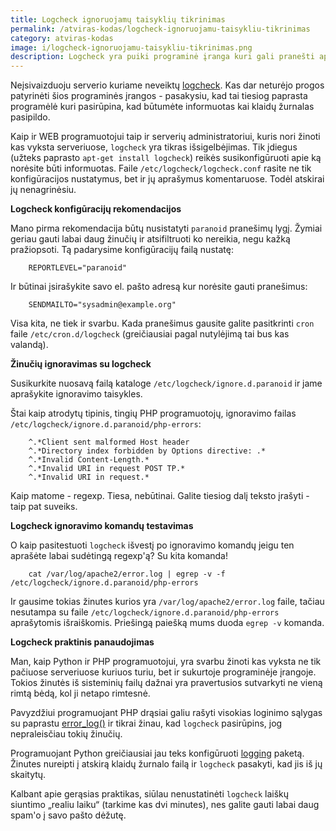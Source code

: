 ```yaml
---
title: Logcheck ignoruojamų taisyklių tikrinimas
permalink: /atviras-kodas/logcheck-ignoruojamu-taisykliu-tikrinimas
category: atviras-kodas
image: i/logcheck-ignoruojamu-taisykliu-tikrinimas.png
description: Logcheck yra puiki programinė įranga kuri gali pranešti apie įvarias problemas serveriuose. Tačiau testuoti šio įrankio taisykles ganėtinai sunku.
---
```


Neįsivaizduoju serverio kuriame neveiktų [logcheck](http://freshmeat.net/projects/logcheck). Kas dar neturėjo progos patyrinėti šios programinės įrangos -  pasakysiu, kad tai tiesiog paprasta programėlė kuri pasirūpina, kad būtumėte informuotas kai klaidų žurnalas pasipildo.

Kaip ir WEB programuotojui taip ir  serverių administratoriui, kuris nori žinoti kas vyksta serveriuose, `logcheck` yra tikras išsigelbėjimas. Tik įdiegus (užteks paprasto `apt-get install logcheck`) reikės susikonfigūruoti apie ką norėsite būti informuotas. Faile `/etc/logcheck/logcheck.conf` rasite ne tik konfigūracijos nustatymus, bet ir jų aprašymus komentaruose. Todėl atskirai jų nenagrinėsiu.

**Logcheck konfigūracijų rekomendacijos**

Mano pirma rekomendacija būtų nusistatyti `paranoid` pranešimų lygį. Žymiai geriau gauti labai daug žinučių ir atsifiltruoti ko nereikia, negu kažką pražiopsoti. Tą padarysime konfigūracijų failą nustatę:

```
    REPORTLEVEL="paranoid"
```

Ir būtinai įsirašykite savo el. pašto adresą kur norėsite gauti pranešimus:

```
    SENDMAILTO="sysadmin@example.org"
```

Visa kita, ne tiek ir svarbu. Kada pranešimus gausite galite pasitkrinti `cron` faile `/etc/cron.d/logcheck` (greičiausiai pagal nutylėjimą tai bus kas valandą).

**Žinučių ignoravimas su logcheck**

Susikurkite nuosavą failą kataloge `/etc/logcheck/ignore.d.paranoid` ir jame aprašykite ignoravimo taisykles.

Štai kaip atrodytų tipinis, tingių PHP programuotojų, ignoravimo failas `/etc/logcheck/ignore.d.paranoid/php-errors`:

```
    ^.*Client sent malformed Host header
    ^.*Directory index forbidden by Options directive: .*
    ^.*Invalid Content-Length.*
    ^.*Invalid URI in request POST TP.*
    ^.*Invalid URI in request.*
```

Kaip matome - regexp. Tiesa, nebūtinai. Galite tiesiog dalį teksto įrašyti - taip pat suveiks.

**Logcheck ignoravimo komandų testavimas**

O kaip pasitestuoti `logcheck` išvestį po ignoravimo komandų jeigu ten aprašėte labai sudėtingą regexp'ą? Su kita komanda!

```
    cat /var/log/apache2/error.log | egrep -v -f /etc/logcheck/ignore.d.paranoid/php-errors
```

Ir gausime tokias žinutes kurios yra `/var/log/apache2/error.log` faile, tačiau nesutampa su faile `/etc/logcheck/ignore.d.paranoid/php-errors` aprašytomis išraiškomis. Priešingą paiešką mums duoda `egrep -v` komanda.

**Logcheck praktinis panaudojimas**

Man, kaip Python ir PHP programuotojui, yra svarbu žinoti kas vyksta ne tik pačiuose serveriuose kuriuos turiu, bet ir sukurtoje programinėje įrangoje. Tokios žinutės iš sisteminių failų dažnai yra pravertusios sutvarkyti ne vieną rimtą bėdą, kol ji netapo rimtesnė.

Pavyzdžiui programuojant PHP drąsiai galiu rašyti visokias loginimo sąlygas su paprastu [error_log()](https://secure.php.net/manual/en/function.error-log.php) ir tikrai žinau, kad `logcheck` pasirūpins, jog nepraleisčiau tokių žinučių.

Programuojant Python greičiausiai jau teks konfigūruoti [logging](https://docs.python.org/2/library/logging.html) paketą. Žinutes nureipti į atskirą klaidų žurnalo failą ir `logcheck` pasakyti, kad jis iš jų skaitytų.

Kalbant apie gerąsias praktikas, siūlau nenustatinėti `logcheck` laiškų siuntimo „realiu laiku“ (tarkime kas dvi minutes), nes galite gauti labai daug spam'o į savo pašto dėžutę.
